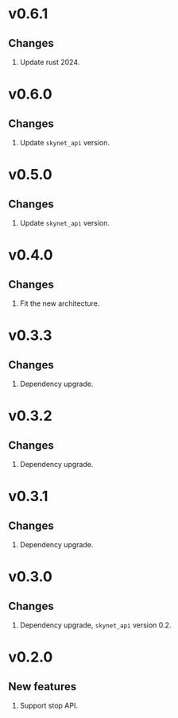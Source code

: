 # v0.6.1
## Changes
1. Update rust 2024.

# v0.6.0
## Changes
1. Update `skynet_api` version.

# v0.5.0
## Changes
1. Update `skynet_api` version.

# v0.4.0
## Changes
1. Fit the new architecture.

# v0.3.3
## Changes
1. Dependency upgrade.

# v0.3.2
## Changes
1. Dependency upgrade.

# v0.3.1
## Changes
1. Dependency upgrade.

# v0.3.0
## Changes
1. Dependency upgrade, `skynet_api` version 0.2.

# v0.2.0
## New features
1. Support stop API.
